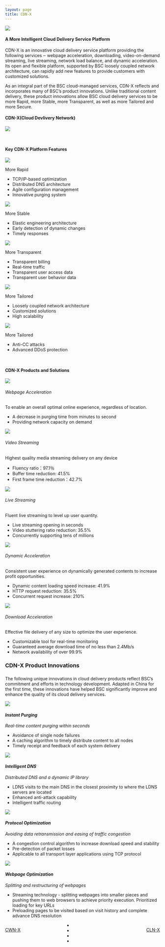 ```yaml
---
layout: page
title: CDN-X
---
```


<img src="{{ site.baseurl }}/public/image/products/cdn-01.png" class="products_title">

<h4><strong>A More Intelligent Cloud Delivery Service Platform</strong></h4>

<p>CDN-X is an innovative cloud delivery service platform providing the following services ‒ webpage acceleration, downloading, video-on-demand streaming, live streaming, network load balance, and dynamic acceleration. Its open and flexible platform, supported by BSC loosely coupled network architecture, can rapidly add new features to provide customers with customized solutions.</p>
<p>As an integral part of the BSC cloud-managed services, CDN-X reflects and incorporates many of BSC’s product innovations. Unlike traditional content delivery, these product innovations allow BSC cloud delivery services to be more Rapid, more Stable, more Transparent, as well as more Tailored and more Secure.</p>

<h4 class="centent_top"><strong>CDN-X(Cloud Devlivery Network)</strong></h4>
<img src="{{ site.baseurl }}/public/image/products/cdn-02.png">

<h4 style="margin-top: 50px;"><strong>Key CDN-X Platform Features</strong></h4>
<div class="products_list">
	<img src="{{ site.baseurl }}/public/image/products/cdn-03.png">
	<p>More Rapid</p>
	<ul>
		<li>TCP/IP-based optimization</li>
		<li>Distributed DNS architecture</li>
		<li>Agile configuration management</li>
		<li>Innovative purging system</li>
	</ul>
</div>
<div class="products_list">
	<img src="{{ site.baseurl }}/public/image/products/cdn-04.png">
	<p>More Stable</p>
	<ul>
		<li>Elastic engineering architecture</li>
		<li>Early detection of dynamic changes</li>
		<li>Timely responses</li>
	</ul>
</div>
<div class="products_list">
	<img src="{{ site.baseurl }}/public/image/products/cdn-05.png">
	<p>More Transparent</p>
	<ul>
		<li>Transparent billing</li>
		<li>Real-time traffic</li>
		<li>Transparent user access data</li>
		<li>Transparent user behavior data</li>
	</ul>
</div>
<div class="products_list">
	<img src="{{ site.baseurl }}/public/image/products/cdn-06.png">
	<p>More Tailored</p>
	<ul>
		<li>Loosely coupled network architecture</li>
		<li>Customized solutions</li>
		<li>High scalability</li>
	</ul>
</div>
<div class="products_list">
	<img src="{{ site.baseurl }}/public/image/products/cdn-07.png">
	<p>More Tailored</p>
	<ul>
		<li>Anti-CC attacks</li>
		<li>Advanced DDoS protection</li>
	</ul>
</div>


<h4 style="margin-top: 50px;"><strong>CDN-X Products and Solutions</strong></h4>

<div class="products_blue">
	<img src="{{ site.baseurl }}/public/image/products/cdn-08.png">
	<h6>Webpage Acceleration</h6>
</div>
<div class="products_blue_info">
	<p>To enable an overall optimal online experience, regardless of location.</p>
	<ul>
		<li>A decrease in purging time from minutes to second</li>
		<li>Providing network capacity on demand</li>
	</ul>
</div>
<div class="clean"></div>
<div class="products_blue">
	<img src="{{ site.baseurl }}/public/image/products/cdn-09.png">
	<h6>Video Streaming</h6>
</div>
<div class="products_blue_info">
	<p>Highest quality media streaming delivery on any device</p>
	<ul>
		<li>Fluency ratio：97.1％</li>
		<li>Buffer time reduction: 41.5%</li>
		<li>First frame time reduction：42.7%</li>
	</ul>
</div>
<div class="clean"></div>
<div class="products_blue">
	<img src="{{ site.baseurl }}/public/image/products/cdn-10.png">
	<h6>Live Streaming</h6>
</div>
<div class="products_blue_info">
	<p>Fluent live streaming to level up user quantity.</p>
	<ul>
		<li>Live streaming opening in seconds</li>
		<li>Video stuttering ratio reduction: 35.5%</li>
		<li>Concurrently supporting tens of millions</li>
	</ul>
</div>
<div class="clean"></div>
<div class="products_blue">
	<img src="{{ site.baseurl }}/public/image/products/cdn-11.png">
	<h6>Dynamic Acceleration</h6>
</div>
<div class="products_blue_info">
	<p>Consistent user experience on dynamically generated contents to increase profit opportunities.</p>
	<ul>
		<li>Dynamic content loading speed increase: 41.9%</li>
		<li>HTTP request reduction: 35.5%</li>
		<li>Concurrent request increase: 210%</li>
	</ul>
</div>
<div class="clean"></div>
<div class="products_blue">
	<img src="{{ site.baseurl }}/public/image/products/cdn-12.png">
	<h6>Download Acceleration</h6>
</div>
<div class="products_blue_info">
	<p>Effective file delivery of any size to optimize the user experience.</p>
	<ul>
		<li>Customizable tool for real-time monitoring</li>
		<li>Guaranteed average download time of no less than 2.4Mb/s</li>
		<li>Network availability of over 99.9%</li>
	</ul>
</div>
<div class="clean"></div>

<h4 style="font-size: 18px;"><strong>CDN-X Product Innovations</strong></h4>
<p>The following unique innovations in cloud delivery products reflect BSC’s commitment and efforts in technology development. Adapted in China for the first time, these innovations have helped BSC significantly improve and enhance the quality of its cloud delivery services.</p>

<div class="products_roll">
	<div class="products_slide products_slide_hover">
		<img src="{{ site.baseurl }}/public/image/products/cdn-13.png">
		<h4><i>Instant Purging</i></h4>
		<p><i>Real-time content purging within seconds</i></p>
		<ul>
			<li>Avoidance of single node failures</li>
			<li>A caching algorithm to timely distribute content to all nodes</li>
			<li>Timely receipt and feedback of each system delivery</li>
		</ul>
	</div>
	<div class="products_slide">
		<img src="{{ site.baseurl }}/public/image/products/cdn-14.png">
		<h4><i>Intelligent DNS</i></h4>
		<p><i>Distributed DNS and a dynamic IP library</i></p>
		<ul>
			<li>LDNS visits to the main DNS in the closest proximity to where the LDNS servers are located</li>
			<li>Enhanced anti-attack capability</li>
			<li>Intelligent traffic routing</li>
		</ul>
	</div>
	<div class="products_slide">
		<img src="{{ site.baseurl }}/public/image/products/cdn-15.png">
		<h4><i>Protocol Optimization</i></h4>
		<p><i>Avoiding data retransmission and easing of traffic congestion</i></p>
		<ul>
			<li>A congestion control algorithm to increase download speed and stability</li>
			<li>Pre-detection of packet losses</li>
			<li>Applicable to all transport layer applications using TCP protocol</li>
		</ul>
	</div>
	<div class="products_slide">
		<img src="{{ site.baseurl }}/public/image/products/cdn-16.png">
		<h4><i>Webpage Optimization</i></h4>
		<p><i>Splitting and restructuring of webpages</i></p>
		<ul>
			<li>Streaming technology - splitting webpages into smaller pieces and pushing them to web browsers to achieve priority execution. Prioritized loading for key URLs</li>
			<li>Preloading pages to be visited based on visit history and complete advance DNS resolution</li>
		</ul>
	</div>
</div>
<div style="margin: 0 auto;display: block;width:100px;height: 15px;" id="products_button">
	<li class="products_button products_button_hover" id="products_button"></li>
	<li class="products_button" id="products_button"></li>
	<li class="products_button" id="products_button"></li>
	<li class="products_button" id="products_button"></li>
</div>
<a class="products_bottom_nav" href="{{ site.baseurl}}{% post_url 2016-03-04-CWN-X %}">CWN-X</a>
<a class="products_bottom_nav" href="{{ site.baseurl}}{% post_url 2016-03-05-CLN-X %}" style="float: right;">CLN-X</a>
